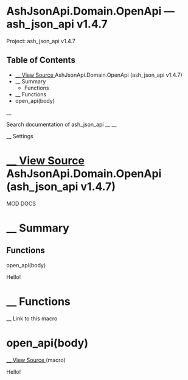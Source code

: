 # AshJsonApi.Domain.OpenApi — ash_json_api v1.4.7

Project: ash_json_api v1.4.7

## Table of Contents

- [ __ View Source ](external_link) AshJsonApi.Domain.OpenApi (ash_json_api v1.4.7)
- __ Summary
  - Functions
- __ Functions
- open_api(body)

__

Search documentation of ash_json_api __ __

__ Settings

#  [ __ View Source ](external_link) AshJsonApi.Domain.OpenApi (ash_json_api v1.4.7)

MOD DOCS

#  __ Summary

##  Functions

open_api(body)

Hello!

#  __ Functions

__ Link to this macro

# open_api(body)

[ __ View Source ](external_link) (macro)

Hello!
